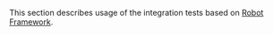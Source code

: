 This section describes usage of the integration tests based on [Robot Framework](http://robotframework.org).